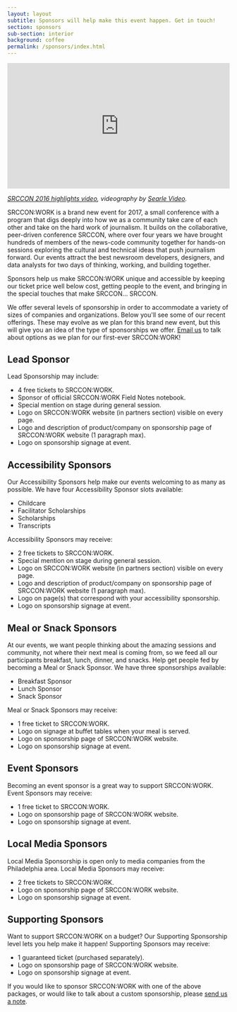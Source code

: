 ```yaml
---
layout: layout
subtitle: Sponsors will help make this event happen. Get in touch!
section: sponsors
sub-section: interior
background: coffee
permalink: /sponsors/index.html
---
```

<style>.embed-container { position: relative; padding-bottom: 56.25%; height: 0; overflow: hidden; max-width: 100%; } .embed-container iframe, .embed-container object, .embed-container embed { position: absolute; top: 0; left: 0; width: 100%; height: 100%; }</style><div class='embed-container'><iframe src='https://player.vimeo.com/video/180221748' frameborder='0' webkitAllowFullScreen mozallowfullscreen allowFullScreen></iframe></div>
<p class="caption"><em><a href="https://vimeo.com/180221748">SRCCON 2016 highlights video</a>, videography by <a href="http://www.searlevideo.com/">Searle Video</a>.</em></p>

SRCCON:WORK is a brand new event for 2017, a small conference with a program that digs deeply into how we as a community take care of each other and take on the hard work of journalism. It builds on the collaborative, peer-driven conference SRCCON, where over four years we have brought hundreds of members of the news-code community together for hands-on sessions exploring the cultural and technical ideas that push journalism forward. Our events attract the best newsroom developers, designers, and data analysts for two days of thinking, working, and building together.

Sponsors help us make SRCCON:WORK unique and accessible by keeping our ticket price well below cost, getting people to the event, and bringing in the special touches that make SRCCON… SRCCON.

We offer several levels of sponsorship in order to accommodate a variety of sizes of companies and organizations. Below you'll see some of our recent offerings. These may evolve as we plan for this brand new event, but this will give you an idea of the type of sponsorships we offer. [Email us](mailto:dan@opennews.org) to talk about options as we plan for our first-ever SRCCON:WORK!

## Lead Sponsor

Lead Sponsorship may include:

- 4 free tickets to SRCCON:WORK.
- Sponsor of official SRCCON:WORK Field Notes notebook.
- Special mention on stage during general session.
- Logo on SRCCON:WORK website (in partners section) visible on every page.
- Logo and description of product/company on sponsorship page of SRCCON:WORK website (1 paragraph max).
- Logo on sponsorship signage at event.

## Accessibility Sponsors

Our Accessibility Sponsors help make our events welcoming to as many as possible. We have four Accessibility Sponsor slots available:

- Childcare
- Facilitator Scholarships
- Scholarships
- Transcripts

Accessibility Sponsors may receive:

- 2 free tickets to SRCCON:WORK.
- Special mention on stage during general session.
- Logo on SRCCON:WORK website (in partners section) visible on every page.
- Logo and description of product/company on sponsorship page of SRCCON:WORK website (1 paragraph max).
- Logo on page(s) that correspond with your accessibility sponsorship.
- Logo on sponsorship signage at event.

## Meal or Snack Sponsors

At our events, we want people thinking about the amazing sessions and community, not where their next meal is coming from, so we feed all our participants breakfast, lunch, dinner, and snacks. Help get people fed by becoming a Meal or Snack Sponsor. We have three sponsorships available:

- Breakfast Sponsor 
- Lunch Sponsor
- Snack Sponsor

Meal or Snack Sponsors may receive:

- 1 free ticket to SRCCON:WORK.
- Logo on signage at buffet tables when your meal is served.
- Logo on sponsorship page of SRCCON:WORK website.
- Logo on sponsorship signage at event.

## Event Sponsors

Becoming an event sponsor is a great way to support SRCCON:WORK. Event Sponsors may receive:

- 1 free ticket to SRCCON:WORK.
- Logo on sponsorship page of SRCCON:WORK website.
- Logo on sponsorship signage at event.

## Local Media Sponsors

Local Media Sponsorship is open only to media companies from the Philadelphia area. Local Media Sponsors may receive:

- 2 free tickets to SRCCON:WORK.
- Logo on sponsorship page of SRCCON:WORK website.
- Logo on sponsorship signage at event.

## Supporting Sponsors

Want to support SRCCON:WORK on a budget? Our Supporting Sponsorship level lets you help make it happen! Supporting Sponsors may receive:

- 1 guaranteed ticket (purchased separately).
- Logo on sponsorship page of SRCCON:WORK website.
- Logo on sponsorship signage at event.

If you would like to sponsor SRCCON:WORK with one of the above packages, or would like to talk about a custom sponsorship, please [send us a note](mailto:dan@opennews.org).
